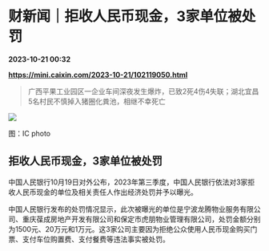 # 财新闻｜拒收人民币现金，3家单位被处罚

**2023-10-21 00:32**

**https://mini.caixin.com/2023-10-21/102119050.html**

> 广西平果工业园区一企业车间深夜发生爆炸，已致2死4伤4失联；湖北宜昌5名村民不慎掉入猪圈化粪池，相继不幸死亡

  

![](https://img.caixin.com/2023-08-17/169224697760552_840_560.jpg)

图：IC photo

  

拒收人民币现金，3家单位被处罚
---------------

中国人民银行10月19日对外公布，2023年第三季度，中国人民银行依法对3家拒收人民币现金的单位及相关责任人作出经济处罚并予以曝光。

中国人民银行发布的处罚情况显示，此次被曝光的单位是宁波龙腾物业服务有限公司、重庆葆成房地产开发有限公司和保定市虎朋物业管理有限公司，处罚金额分别为1500元、20万元和1万元。这3家公司主要因为拒绝公众使用人民币现金购买门票、支付车位购置费、支付餐费等违法事实被处罚。